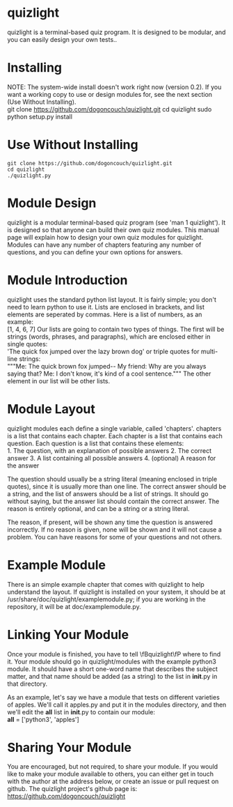 # quizlight
quizlight is a terminal-based quiz program. It is designed to be modular, and you can easily design your own tests..

# Installing
NOTE: The system-wide install doesn't work right now (version 0.2). If you want a working copy to use or design modules for, see the next section (Use Without Installing).  
    git clone https://github.com/dogoncouch/quizlight.git
    cd quizlight
    sudo python setup.py install

# Use Without Installing
    git clone https://github.com/dogoncouch/quizlight.git
    cd quizlight
    ./quizlight.py

# Module Design
quizlight is a modular terminal-based quiz program (see 'man 1 quizlight'). It is designed so that anyone can build their own quiz modules. This manual page will explain how to design your own quiz modules for quizlight. Modules can have any number of chapters featuring any number of questions, and you can define your own options for answers.

# Module Introduction
quizlight uses the standard python list layout. It is fairly simple; you don't need to learn python to use it. Lists are enclosed in brackets, and list elements are seperated by commas. Here is a list of numbers, as an example:  
    [1, 4, 6, 7]
Our lists are going to contain two types of things. The first will be strings (words, phrases, and paragraphs), which are enclosed either in single quotes:  
    'The quick fox jumped over the lazy brown dog'
or triple quotes for multi-line strings:  
    """Me: The quick brown fox jumped--
    My friend: Why are you always saying that?
    Me: I don't know, it's kind of a cool sentence."""
The other element in our list will be other lists.

# Module Layout
quizlight modules each define a single variable, called 'chapters'. chapters is a list that contains each chapter. Each chapter is a list that contains each question. Each question is a list that contains these elements:  
    1. The question, with an explanation of possible answers
    2. The correct answer
    3. A list containing all possible answers
    4. (optional) A reason for the answer

The question should usually be a string literal (meaning enclosed in triple quotes), since it is usually more than one line. The correct answer should be a string, and the list of answers should be a list of strings. It should go without saying, but the answer list should contain the correct answer. The reason is entirely optional, and can be a string or a string literal.

The reason, if present, will be shown any time the question is answered incorrectly. If no reason is given, none will be shown and it will not cause a problem. You can have reasons for some of your questions and not others.

# Example Module
There is an simple example chapter that comes with quizlight to help understand the layout. If quizlight is installed on your system, it should be at /usr/share/doc/quizlight/examplemodule.py; if you are working in the repository, it will be at doc/examplemodule.py.

# Linking Your Module
Once your module is finished, you have to tell \fBquizlight\fP where to find it. Your module should go in quizlight/modules with the example python3 module. It should have a short one-word name that describes the subject matter, and that name should be added (as a string) to the list in __init__.py in that directory.

As an example, let's say we have a module that tests on different varieties of apples. We'll call it apples.py and put it in the modules directory, and then we'll edit the __all__ list in __init__.py to contain our module:  
    __all__ = ['python3', 'apples']

# Sharing Your Module
You are encouraged, but not required, to share your module. If you would like to make your module available to others, you can either get in touch with the author at the address below, or create an issue or pull request on github. The quizlight project's github page is:  
    https://github.com/dogoncouch/quizlight
